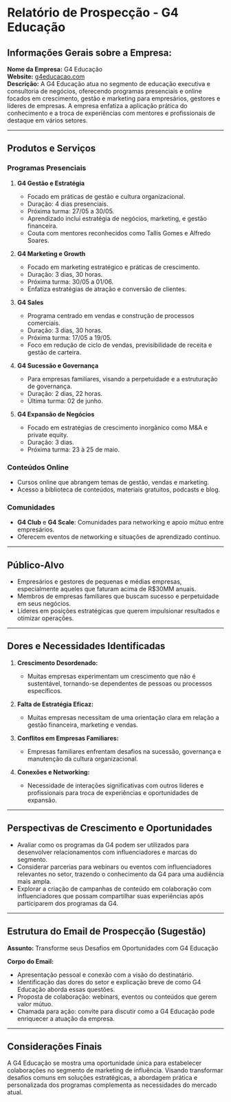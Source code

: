 # Relatório de Prospecção - G4 Educação

## Informações Gerais sobre a Empresa:

**Nome da Empresa:** G4 Educação  
**Website:** [g4educacao.com](http://www.g4educacao.com)  
**Descrição:** A G4 Educação atua no segmento de educação executiva e consultoria de negócios, oferecendo programas presenciais e online focados em crescimento, gestão e marketing para empresários, gestores e líderes de empresas. A empresa enfatiza a aplicação prática do conhecimento e a troca de experiências com mentores e profissionais de destaque em vários setores.

---

## Produtos e Serviços

### Programas Presenciais
1. **G4 Gestão e Estratégia**
   - Focado em práticas de gestão e cultura organizacional.
   - Duração: 4 dias presenciais.
   - Próxima turma: 27/05 a 30/05.
   - Aprendizado inclui estratégia de negócios, marketing, e gestão financeira.
   - Couta com mentores reconhecidos como Tallis Gomes e Alfredo Soares.

2. **G4 Marketing e Growth**
   - Focado em marketing estratégico e práticas de crescimento.
   - Duração: 3 dias, 30 horas.
   - Próxima turma: 30/05 a 01/06.
   - Enfatiza estratégias de atração e conversão de clientes.

3. **G4 Sales**
   - Programa centrado em vendas e construção de processos comerciais.
   - Duração: 3 dias, 30 horas.
   - Próxima turma: 17/05 a 19/05.
   - Foco em redução de ciclo de vendas, previsibilidade de receita e gestão de carteira.

4. **G4 Sucessão e Governança**
   - Para empresas familiares, visando a perpetuidade e a estruturação de governança.
   - Duração: 2 dias, 22 horas.
   - Última turma: 02 de junho.

5. **G4 Expansão de Negócios**
   - Focado em estratégias de crescimento inorgânico como M&A e private equity.
   - Duração: 3 dias.
   - Próxima turma: 23 à 25 de maio.

### Conteúdos Online
- Cursos online que abrangem temas de gestão, vendas e marketing.
- Acesso a biblioteca de conteúdos, materiais gratuitos, podcasts e blog.

### Comunidades
- **G4 Club** e **G4 Scale**: Comunidades para networking e apoio mútuo entre empresários.
- Oferecem eventos de networking e situações de aprendizado contínuo.

---

## Público-Alvo
- Empresários e gestores de pequenas e médias empresas, especialmente aqueles que faturam acima de R$30MM anuais.
- Membros de empresas familiares que buscam sucesso e perpetuidade em seus negócios.
- Líderes em posições estratégicas que querem impulsionar resultados e otimizar operações.

---

## Dores e Necessidades Identificadas
1. **Crescimento Desordenado:**
   - Muitas empresas experimentam um crescimento que não é sustentável, tornando-se dependentes de pessoas ou processos específicos.

2. **Falta de Estratégia Eficaz:**
   - Muitas empresas necessitam de uma orientação clara em relação a gestão financeira, marketing e vendas.

3. **Conflitos em Empresas Familiares:**
   - Empresas familiares enfrentam desafios na sucessão, governança e manutenção da cultura organizacional.

4. **Conexões e Networking:**
   - Necessidade de interações significativas com outros líderes e profissionais para troca de experiências e oportunidades de expansão.

---

## Perspectivas de Crescimento e Oportunidades
- Avaliar como os programas da G4 podem ser utilizados para desenvolver relacionamentos com influenciadores e marcas do segmento.
- Considerar parcerias para webinars ou eventos com influenciadores relevantes no setor, trazendo o conhecimento da G4 para uma audiência mais ampla.
- Explorar a criação de campanhas de conteúdo em colaboração com influenciadores que possam compartilhar suas experiências após participarem dos programas da G4.

---

## Estrutura do Email de Prospecção (Sugestão)
**Assunto:** Transforme seus Desafios em Oportunidades com G4 Educação  

**Corpo do Email:**
- Apresentação pessoal e conexão com a visão do destinatário.
- Identificação das dores do setor e explicação breve de como G4 Educação aborda essas questões.
- Proposta de colaboração: webinars, eventos ou conteúdos que gerem valor mútuo.
- Chamada para ação: convite para discutir como a G4 Educação pode enriquecer a atuação da empresa.

---

## Considerações Finais
A G4 Educação se mostra uma oportunidade única para estabelecer colaborações no segmento de marketing de influência. Visando transformar desafios comuns em soluções estratégicas, a abordagem prática e personalizada dos programas complementa as necessidades do mercado atual.